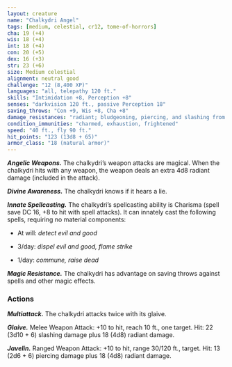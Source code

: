 ```yaml
---
layout: creature
name: "Chalkydri Angel"
tags: [medium, celestial, cr12, tome-of-horrors]
cha: 19 (+4)
wis: 18 (+4)
int: 18 (+4)
con: 20 (+5)
dex: 16 (+3)
str: 23 (+6)
size: Medium celestial
alignment: neutral good
challenge: "12 (8,400 XP)"
languages: "all, telepathy 120 ft."
skills: "Intimidation +8, Perception +8"
senses: "darkvision 120 ft., passive Perception 18"
saving_throws: "Con +9, Wis +8, Cha +8"
damage_resistances: "radiant; bludgeoning, piercing, and slashing from nonmagical weapons"
condition_immunities: "charmed, exhaustion, frightened"
speed: "40 ft., fly 90 ft."
hit_points: "123 (13d8 + 65)"
armor_class: "18 (natural armor)"
---
```


***Angelic Weapons.*** The chalkydri’s weapon attacks are magical. When
the chalkydri hits with any weapon, the weapon deals an extra 4d8 radiant
damage (included in the attack).

***Divine Awareness.*** The chalkydri knows if it hears a lie.

***Innate Spellcasting.*** The chalkydri’s spellcasting ability is Charisma
(spell save DC 16, +8 to hit with spell attacks). It can innately cast the
following spells, requiring no material components:

* At will: <i>detect evil and good</i>

* 3/day: <i>dispel evil and good, flame strike</i>

* 1/day: <i>commune, raise dead</i>

***Magic Resistance.*** The chalkydri has advantage on saving throws
against spells and other magic effects.

### Actions

***Multiattack.*** The chalkydri attacks twice with its glaive.

***Glaive.*** Melee Weapon Attack: +10 to hit, reach 10 ft., one target. Hit:
22 (3d10 + 6) slashing damage plus 18 (4d8) radiant damage.

***Javelin.*** Ranged Weapon Attack: +10 to hit, range 30/120 ft., target. Hit:
13 (2d6 + 6) piercing damage plus 18 (4d8) radiant damage.
